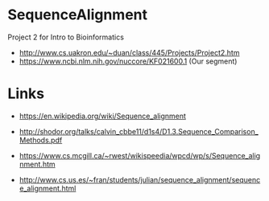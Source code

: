 # SequenceAlignment
Project 2 for Intro to Bioinformatics
* http://www.cs.uakron.edu/~duan/class/445/Projects/Project2.htm
* https://www.ncbi.nlm.nih.gov/nuccore/KF021600.1 (Our segment)

# Links
* https://en.wikipedia.org/wiki/Sequence_alignment

* http://shodor.org/talks/calvin_cbbe11/d1s4/D1.3.Sequence_Comparison_Methods.pdf

* https://www.cs.mcgill.ca/~rwest/wikispeedia/wpcd/wp/s/Sequence_alignment.htm

* http://www.cs.us.es/~fran/students/julian/sequence_alignment/sequence_alignment.html
